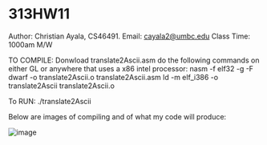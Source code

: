 # 313HW11

Author: Christian Ayala, CS46491. 
Email: cayala2@umbc.edu
Class Time: 1000am M/W


TO COMPILE: Donwload translate2Ascii.asm
do the following commands on either GL or anywhere that uses a x86 intel processor: 
nasm -f elf32 -g -F dwarf -o translate2Ascii.o translate2Ascii.asm
ld -m elf_i386 -o translate2Ascii translate2Ascii.o

To RUN: ./translate2Ascii

Below are images of compiling and of what my code will produce:

![image](https://github.com/user-attachments/assets/db9583a0-790f-4e92-9105-32b5fabbef29)

